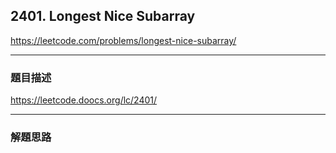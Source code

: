 ## 2401. Longest Nice Subarray

https://leetcode.com/problems/longest-nice-subarray/

****

### 題目描述

https://leetcode.doocs.org/lc/2401/

****

### 解題思路

